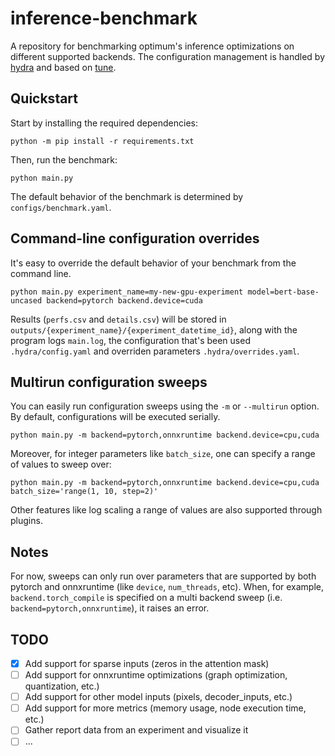 # inference-benchmark
A repository for benchmarking optimum's inference optimizations on different supported backends.
The configuration management is handled by [hydra](https://hydra.cc/) and based on [tune](https://github.com/huggingface/tune).

## Quickstart
Start by installing the required dependencies:

```
python -m pip install -r requirements.txt
```

Then, run the benchmark:

```
python main.py
```

The default behavior of the benchmark is determined by `configs/benchmark.yaml`.

## Command-line configuration overrides
It's easy to override the default behavior of your benchmark from the command line.

```
python main.py experiment_name=my-new-gpu-experiment model=bert-base-uncased backend=pytorch backend.device=cuda
```

Results (`perfs.csv` and `details.csv`) will be stored in `outputs/{experiment_name}/{experiment_datetime_id}`, along with the program logs `main.log`, the configuration that's been used `.hydra/config.yaml` and overriden parameters `.hydra/overrides.yaml`.

## Multirun configuration sweeps
You can easily run configuration sweeps using the `-m` or `--multirun` option. By default, configurations will be executed serially.

```
python main.py -m backend=pytorch,onnxruntime backend.device=cpu,cuda
```

Moreover, for integer parameters like `batch_size`, one can specify a range of values to sweep over:

```
python main.py -m backend=pytorch,onnxruntime backend.device=cpu,cuda batch_size='range(1, 10, step=2)'
```

Other features like log scaling a range of values are also supported through plugins.

## Notes

For now, sweeps can only run over parameters that are supported by both pytorch and onnxruntime (like `device`, `num_threads`, etc). When, for example, `backend.torch_compile` is specified on a multi backend sweep (i.e. `backend=pytorch,onnxruntime`), it raises an error.

## TODO
- [x] Add support for sparse inputs (zeros in the attention mask)
- [ ] Add support for onnxruntime optimizations (graph optimization, quantization, etc.)
- [ ] Add support for other model inputs (pixels, decoder_inputs, etc.)
- [ ] Add support for more metrics (memory usage, node execution time, etc.)
- [ ] Gather report data from an experiment and visualize it
- [ ] ...